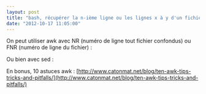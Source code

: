 ```yaml
---
layout: post
title: "bash, récupérer la n-ième ligne ou les lignes x à y d'un fichier"
date: "2012-10-17 11:05:00"
---
```

On peut utiliser awk avec NR (numéro de ligne tout fichier confondus) ou FNR (numéro de ligne du fichier) :

<script src="https://pastebin.com/embed_js/XAvCvA6M"></script>

Ou bien avec sed : 

<script src="https://pastebin.com/embed_js/j2ry15KD"></script>

En bonus, 10 astuces awk :
[http://www.catonmat.net/blog/ten-awk-tips-tricks-and-pitfalls/](http://www.catonmat.net/blog/ten-awk-tips-tricks-and-pitfalls/)
